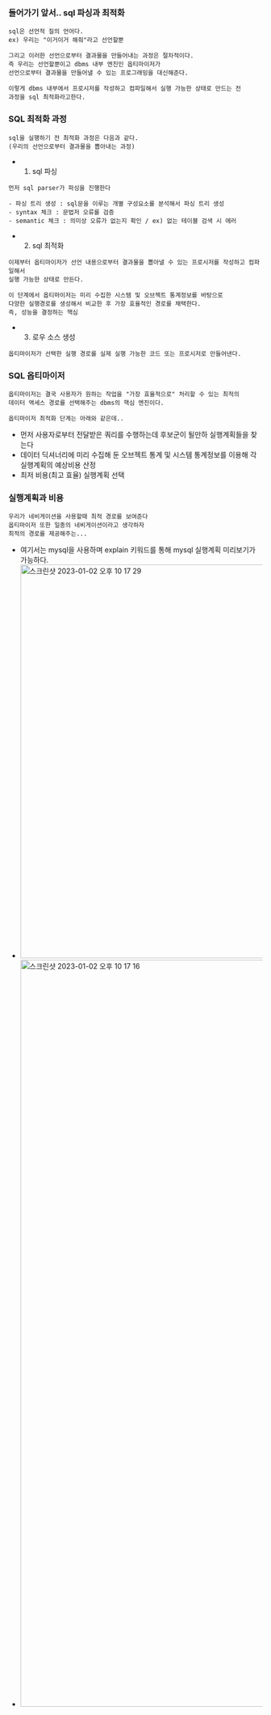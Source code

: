 ### 들어가기 앞서.. sql 파싱과 최적화
```
sql은 선언적 질의 언어다.
ex) 우리는 "이거이거 해줘"라고 선언할뿐

그리고 이러한 선언으로부터 결과물을 만들어내는 과정은 절차적이다.
즉 우리는 선언할뿐이고 dbms 내부 엔진인 옵티마이저가 
선언으로부터 결과물을 만들어낼 수 있는 프로그래밍을 대신해준다.

이렇게 dbms 내부에서 프로시저를 작성하고 컴파일해서 실행 가능한 상태로 만드는 전 
과정을 sql 최적화라고한다.
```
### SQL 최적화 과정
```
sql을 실행하기 전 최적화 과정은 다음과 같다.
(우리의 선언으로부터 결과물을 뽑아내는 과정)
```
- 1. sql 파싱
```
먼저 sql parser가 파싱을 진행한다

- 파싱 트리 생성 : sql문을 이루는 개별 구성요소를 분석해서 파싱 트리 생성
- syntax 체크 : 문법저 오류를 검증
- semantic 체크 : 의미상 오류가 없는지 확인 / ex) 없는 테이블 검색 시 에러
```
- 2. sql 최적화
```
이제부터 옵티마이저가 선언 내용으로부터 결과물을 뽑아낼 수 있는 프로시저를 작성하고 컴파일해서
실행 가능한 상태로 만든다.

이 단계에서 옵티마이저는 미리 수집한 시스템 및 오브젝트 통계정보를 바탕으로 
다양한 실행경로를 생성해서 비교한 후 가장 효율적인 경로를 채택한다.
즉, 성능을 결정하는 핵심
```
- 3. 로우 소스 생성
```
옵티마이저가 선택한 실행 경로를 실제 실행 가능한 코드 또는 프로시저로 만들어낸다.
```

### SQL 옵티마이저
```
옵티마이저는 결국 사용자가 원하는 작업을 "가장 효율적으로" 처리할 수 있는 최적의
데이터 액세스 경로를 선택해주는 dbms의 핵심 엔진이다.

옵티마이저 최적화 단계는 아래와 같은데..
```
- 먼저 사용자로부터 전달받은 쿼리를 수행하는데 후보군이 될만하 실행계획들을 찾는다
- 데이터 딕셔너리에 미리 수집해 둔 오브젝트 통계 및 시스템 통계정보를 이용해 각 실행계획의 예상비용 산정
- 최저 비용(최고 효율) 실행계획 선택

### 실행계획과 비용
```
우리가 네비게이션을 사용할때 최적 경로를 보여준다
옵티마이저 또한 일종의 네비게이션이라고 생각하자
최적의 경로를 제공해주는...
```
- 여기서는 mysql을 사용하며 explain 키워드를 통해 mysql 실행계획 미리보기가 가능하다.
- <img width="779" alt="스크린샷 2023-01-02 오후 10 17 29" src="https://user-images.githubusercontent.com/62214428/210236603-6cc21d49-53d8-43d2-9f8c-bcebb2c1f37c.png">
- <img width="1478" alt="스크린샷 2023-01-02 오후 10 17 16" src="https://user-images.githubusercontent.com/62214428/210236613-a14d6a62-8b22-4c41-96f7-46ee07c2aeef.png">

